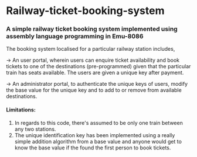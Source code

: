 # Railway-ticket-booking-system
### A simple railway ticket booking system implemented using assembly language programming in Emu-8086 

The booking system localised for a particular railway station includes,

-> An user portal, wherein users can enquire ticket availability and book tickets to one of the destinations (pre-programmed) given that the particular train has seats available. The users are given a unique key after payment.

-> An administrator portal, to authenticate the unique keys of users, modify the base value for the unique key and to add to or remove from available destinations.

#### Limitations:

1) In regards to this code, there's assumed to be only one train between any two stations. 
2) The unique identification key has been implemented using a really simple addition algorithm from a base value and anyone would get to know the base value if the found the first person to book tickets.
